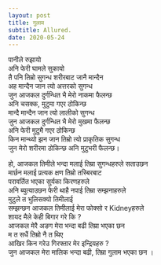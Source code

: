 ```yaml
---
layout: post
title: गुलाम
subtitle: Allured.
date: 2020-05-24
---
```

पानीले रुझायो  <br>
अनि फेरी घामले सुकायो  <br>
तै पनि तिम्रो सुगन्ध शरीरबाट जानै मान्दैन <br>
अह मान्दैन जान त्यो अत्तरको सुगन्ध  <br>
जुन आजकल दुर्गन्धित भै मेरो नाकमा फैलन्छ<br>
अनि चसक्क, मुटुमा गएर ठोकिन्छ <br>
मान्दै मान्दैन जान त्यो लालीको सुगन्ध<br>
जुन आजकल दुर्गन्धित भै मेरो मुखमा फैलन्छ<br>
अनि फेरी मुटुमै गएर ठोकिन्छ<br>
किन मान्थ्यो झन जान तिम्रो त्यो प्राकृतिक सुगन्ध <br>
जुन मेरो शरीरमा ठोकिन्छ 
अनि मुटुभरी फैलन्छ। 

हो, आजकल तिमीले भन्दा मलाई तिम्रा सुगन्धहरुले सताउछन <br>
मार्छन मलाई प्रत्यक क्षण तिम्रो तस्बिरबाट <br>
परावर्तित भएका सुर्यका किरणहरुले <br>
अनि ब्युत्याउछन फेरी थाहै नपाई तिम्रा सम्झनाहरुले <br>
मुटुले त भुलिसक्यो तिमीलाई <br>
सम्झन्छन आजकल तिमीलाई मेरा फोक्सो र Kidneyहरुले <br>
शायद मैले केही बिगार गरे कि ?<br>
आजकल मेरै अङग मेरा भन्दा बढी तिम्रा भएका छन <br>
म त सधैं तिम्रो नै त थिए <br>
आखिर किन गरेउ गिरफ्तार मेर इन्द्रियहरु ? <br>
जुन आजकल मेरा मालिक भन्दा बढी, तिम्रा गुलाम भएका छन ।  <br>